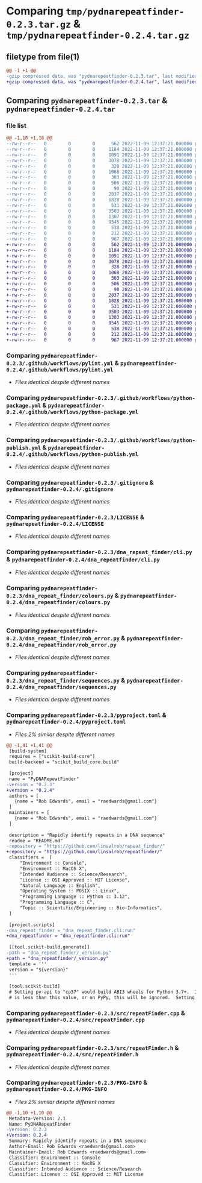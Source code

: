# Comparing `tmp/pydnarepeatfinder-0.2.3.tar.gz` & `tmp/pydnarepeatfinder-0.2.4.tar.gz`

## filetype from file(1)

```diff
@@ -1 +1 @@
-gzip compressed data, was "pydnarepeatfinder-0.2.3.tar", last modified: Wed Nov  9 12:37:21 2022, max compression
+gzip compressed data, was "pydnarepeatfinder-0.2.4.tar", last modified: Wed Nov  9 12:37:21 2022, max compression
```

## Comparing `pydnarepeatfinder-0.2.3.tar` & `pydnarepeatfinder-0.2.4.tar`

### file list

```diff
@@ -1,18 +1,18 @@
--rw-r--r--   0        0        0      562 2022-11-09 12:37:21.000000 pydnarepeatfinder-0.2.3/.github/workflows/pylint.yml
--rw-r--r--   0        0        0     1184 2022-11-09 12:37:21.000000 pydnarepeatfinder-0.2.3/.github/workflows/python-package.yml
--rw-r--r--   0        0        0     1091 2022-11-09 12:37:21.000000 pydnarepeatfinder-0.2.3/.github/workflows/python-publish.yml
--rw-r--r--   0        0        0     3078 2022-11-09 12:37:21.000000 pydnarepeatfinder-0.2.3/.gitignore
--rw-r--r--   0        0        0      328 2022-11-09 12:37:21.000000 pydnarepeatfinder-0.2.3/CMakeLists.txt
--rw-r--r--   0        0        0     1068 2022-11-09 12:37:21.000000 pydnarepeatfinder-0.2.3/LICENSE
--rw-r--r--   0        0        0      303 2022-11-09 12:37:21.000000 pydnarepeatfinder-0.2.3/README.md
--rw-r--r--   0        0        0      506 2022-11-09 12:37:21.000000 pydnarepeatfinder-0.2.3/dna_repeat_finder/__init__.py
--rw-r--r--   0        0        0       90 2022-11-09 12:37:21.000000 pydnarepeatfinder-0.2.3/dna_repeat_finder/_version.py
--rw-r--r--   0        0        0     2837 2022-11-09 12:37:21.000000 pydnarepeatfinder-0.2.3/dna_repeat_finder/cli.py
--rw-r--r--   0        0        0     1828 2022-11-09 12:37:21.000000 pydnarepeatfinder-0.2.3/dna_repeat_finder/colours.py
--rw-r--r--   0        0        0      531 2022-11-09 12:37:21.000000 pydnarepeatfinder-0.2.3/dna_repeat_finder/rob_error.py
--rw-r--r--   0        0        0     3503 2022-11-09 12:37:21.000000 pydnarepeatfinder-0.2.3/dna_repeat_finder/sequences.py
--rw-r--r--   0        0        0     1307 2022-11-09 12:37:21.000000 pydnarepeatfinder-0.2.3/pyproject.toml
--rw-r--r--   0        0        0     9545 2022-11-09 12:37:21.000000 pydnarepeatfinder-0.2.3/src/repeatFinder.cpp
--rw-r--r--   0        0        0      538 2022-11-09 12:37:21.000000 pydnarepeatfinder-0.2.3/src/repeatFinder.h
--rw-r--r--   0        0        0      212 2022-11-09 12:37:21.000000 pydnarepeatfinder-0.2.3/tests/test.fasta
--rw-r--r--   0        0        0      967 2022-11-09 12:37:21.000000 pydnarepeatfinder-0.2.3/PKG-INFO
+-rw-r--r--   0        0        0      562 2022-11-09 12:37:21.000000 pydnarepeatfinder-0.2.4/.github/workflows/pylint.yml
+-rw-r--r--   0        0        0     1184 2022-11-09 12:37:21.000000 pydnarepeatfinder-0.2.4/.github/workflows/python-package.yml
+-rw-r--r--   0        0        0     1091 2022-11-09 12:37:21.000000 pydnarepeatfinder-0.2.4/.github/workflows/python-publish.yml
+-rw-r--r--   0        0        0     3078 2022-11-09 12:37:21.000000 pydnarepeatfinder-0.2.4/.gitignore
+-rw-r--r--   0        0        0      328 2022-11-09 12:37:21.000000 pydnarepeatfinder-0.2.4/CMakeLists.txt
+-rw-r--r--   0        0        0     1068 2022-11-09 12:37:21.000000 pydnarepeatfinder-0.2.4/LICENSE
+-rw-r--r--   0        0        0      303 2022-11-09 12:37:21.000000 pydnarepeatfinder-0.2.4/README.md
+-rw-r--r--   0        0        0      506 2022-11-09 12:37:21.000000 pydnarepeatfinder-0.2.4/dna_repeatfinder/__init__.py
+-rw-r--r--   0        0        0       90 2022-11-09 12:37:21.000000 pydnarepeatfinder-0.2.4/dna_repeatfinder/_version.py
+-rw-r--r--   0        0        0     2837 2022-11-09 12:37:21.000000 pydnarepeatfinder-0.2.4/dna_repeatfinder/cli.py
+-rw-r--r--   0        0        0     1828 2022-11-09 12:37:21.000000 pydnarepeatfinder-0.2.4/dna_repeatfinder/colours.py
+-rw-r--r--   0        0        0      531 2022-11-09 12:37:21.000000 pydnarepeatfinder-0.2.4/dna_repeatfinder/rob_error.py
+-rw-r--r--   0        0        0     3503 2022-11-09 12:37:21.000000 pydnarepeatfinder-0.2.4/dna_repeatfinder/sequences.py
+-rw-r--r--   0        0        0     1303 2022-11-09 12:37:21.000000 pydnarepeatfinder-0.2.4/pyproject.toml
+-rw-r--r--   0        0        0     9545 2022-11-09 12:37:21.000000 pydnarepeatfinder-0.2.4/src/repeatFinder.cpp
+-rw-r--r--   0        0        0      538 2022-11-09 12:37:21.000000 pydnarepeatfinder-0.2.4/src/repeatFinder.h
+-rw-r--r--   0        0        0      212 2022-11-09 12:37:21.000000 pydnarepeatfinder-0.2.4/tests/test.fasta
+-rw-r--r--   0        0        0      967 2022-11-09 12:37:21.000000 pydnarepeatfinder-0.2.4/PKG-INFO
```

### Comparing `pydnarepeatfinder-0.2.3/.github/workflows/pylint.yml` & `pydnarepeatfinder-0.2.4/.github/workflows/pylint.yml`

 * *Files identical despite different names*

### Comparing `pydnarepeatfinder-0.2.3/.github/workflows/python-package.yml` & `pydnarepeatfinder-0.2.4/.github/workflows/python-package.yml`

 * *Files identical despite different names*

### Comparing `pydnarepeatfinder-0.2.3/.github/workflows/python-publish.yml` & `pydnarepeatfinder-0.2.4/.github/workflows/python-publish.yml`

 * *Files identical despite different names*

### Comparing `pydnarepeatfinder-0.2.3/.gitignore` & `pydnarepeatfinder-0.2.4/.gitignore`

 * *Files identical despite different names*

### Comparing `pydnarepeatfinder-0.2.3/LICENSE` & `pydnarepeatfinder-0.2.4/LICENSE`

 * *Files identical despite different names*

### Comparing `pydnarepeatfinder-0.2.3/dna_repeat_finder/cli.py` & `pydnarepeatfinder-0.2.4/dna_repeatfinder/cli.py`

 * *Files identical despite different names*

### Comparing `pydnarepeatfinder-0.2.3/dna_repeat_finder/colours.py` & `pydnarepeatfinder-0.2.4/dna_repeatfinder/colours.py`

 * *Files identical despite different names*

### Comparing `pydnarepeatfinder-0.2.3/dna_repeat_finder/rob_error.py` & `pydnarepeatfinder-0.2.4/dna_repeatfinder/rob_error.py`

 * *Files identical despite different names*

### Comparing `pydnarepeatfinder-0.2.3/dna_repeat_finder/sequences.py` & `pydnarepeatfinder-0.2.4/dna_repeatfinder/sequences.py`

 * *Files identical despite different names*

### Comparing `pydnarepeatfinder-0.2.3/pyproject.toml` & `pydnarepeatfinder-0.2.4/pyproject.toml`

 * *Files 2% similar despite different names*

```diff
@@ -1,41 +1,41 @@
 [build-system]
 requires = ["scikit-build-core"]
 build-backend = "scikit_build_core.build"
 
 [project]
 name = "PyDNARepeatFinder"
-version = "0.2.3"
+version = "0.2.4"
 authors = [
   {name = "Rob Edwards", email = "raedwards@gmail.com"}
 ]
 maintainers = [
   {name = "Rob Edwards", email = "raedwards@gmail.com"}
 ]
 
 description = "Rapidly identify repeats in a DNA sequence"
 readme = "README.md"
-repository = "https://github.com/linsalrob/repeat_finder/"
+repository = "https://github.com/linsalrob/repeatfinder/"
 classifiers =  [
     "Environment :: Console",
     "Environment :: MacOS X",
     "Intended Audience :: Science/Research",
     "License :: OSI Approved :: MIT License",
     "Natural Language :: English",
     "Operating System :: POSIX :: Linux",
     "Programming Language :: Python :: 3.12",
     "Programming Language :: C",
     "Topic :: Scientific/Engineering :: Bio-Informatics",
 ]
 
 [project.scripts]
-dna_repeat_finder = "dna_repeat_finder.cli:run"
+dna_repeatfinder = "dna_repeatfinder.cli:run"
 
 [[tool.scikit-build.generate]]
-path = "dna_repeat_finder/_version.py"
+path = "dna_repeatfinder/_version.py"
 template = '''
 version = "${version}"
 '''
 
 [tool.scikit-build]
 # Setting py-api to "cp37" would build ABI3 wheels for Python 3.7+.  If CPython
 # is less than this value, or on PyPy, this will be ignored.  Setting the api to
```

### Comparing `pydnarepeatfinder-0.2.3/src/repeatFinder.cpp` & `pydnarepeatfinder-0.2.4/src/repeatFinder.cpp`

 * *Files identical despite different names*

### Comparing `pydnarepeatfinder-0.2.3/src/repeatFinder.h` & `pydnarepeatfinder-0.2.4/src/repeatFinder.h`

 * *Files identical despite different names*

### Comparing `pydnarepeatfinder-0.2.3/PKG-INFO` & `pydnarepeatfinder-0.2.4/PKG-INFO`

 * *Files 2% similar despite different names*

```diff
@@ -1,10 +1,10 @@
 Metadata-Version: 2.1
 Name: PyDNARepeatFinder
-Version: 0.2.3
+Version: 0.2.4
 Summary: Rapidly identify repeats in a DNA sequence
 Author-Email: Rob Edwards <raedwards@gmail.com>
 Maintainer-Email: Rob Edwards <raedwards@gmail.com>
 Classifier: Environment :: Console
 Classifier: Environment :: MacOS X
 Classifier: Intended Audience :: Science/Research
 Classifier: License :: OSI Approved :: MIT License
```

